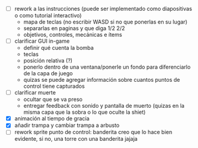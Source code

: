 
- [ ] rework a las instrucciones (puede ser implementado como diapositivas o como tutorial interactivo)
	- mapa de teclas (no escribir WASD si no que ponerlas en su lugar)
	- separarlas en paginas y que diga 1/2 2/2
	- objetivos, controles, mecánicas e ítems
- [ ] clarificar GUI in-game
	- definir qué cuenta la bomba
	- teclas
	- posición relativa (?)
	- ponerlo dentro de una ventana/ponerle un fondo para diferenciarlo de la capa de juego
	- quizas se puede agregar información sobre cuantos puntos de control tiene capturados
- [ ] clarificar muerte
	- ocultar que se va preso
	- entregar feedback con sonido y pantalla de muerto (quizas en la misma capa que la sobra o lo que oculte la shiet)
- [x] animación al tiempo de gracia
- [x] añadir trampa y cambiar trampa a arbusto
- [ ] rework sprite punto de control: banderita creo que lo hace bien evidente, si no, una torre con una banderita jajaja